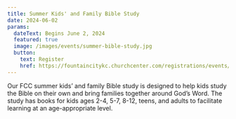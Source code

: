 ```yaml
---
title: Summer Kids' and Family Bible Study
date: 2024-06-02
params:
  dateText: Begins June 2, 2024
  featured: true
  image: /images/events/summer-bible-study.jpg
  button:
    text: Register
    href: https://fountaincitykc.churchcenter.com/registrations/events/2267968
---
```


Our FCC summer kids’ and family Bible study is designed to help kids study the Bible on their own and bring families together around God’s Word. The study has books for kids ages 2-4, 5-7, 8-12, teens, and adults to facilitate learning at an age-appropriate level.
